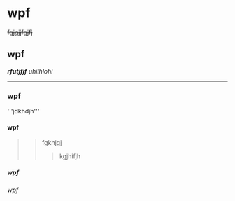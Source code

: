 # wpf 
~~fgjgjjfgjfj~~
## wpf 
***rfutjfjf***
_uhilhlohi_
______________
### wpf 
'''jdkhdjh'''
#### wpf
>>fgkhjgj 
>>>kgjhifjh
##### wpf
###### wpf
